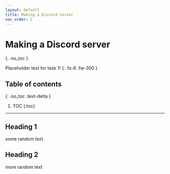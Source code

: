 ```yaml
---
layout: default
title: Making a Discord server
nav_order: 2
---
```


# Making a Discord server
{: .no_toc }


Placeholder text for task 1!
{: .fs-6 .fw-300 }

## Table of contents
{: .no_toc .text-delta }

1. TOC
{:toc}

---

## Heading 1
some random text

## Heading 2
more random text
